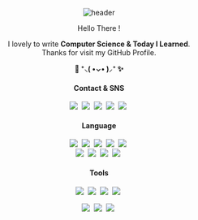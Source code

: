 <div align="center">
   
![header](https://capsule-render.vercel.app/api?&type=waving&color=3A9CF2)
   

 Hello There !<br>
  
I lovely to write <b>Computer Science & Today I Learned</b>.<br> Thanks for visit my GitHub Profile.

<b> 🎇 ⁺⸜(  •⌄•  )⸝⁺ ✨ </b>
	
#### Contact & SNS
<div align="center">
<a href="https://www.notion.so/Jae-Chan-0991b179aa1f47ac97d4f71e1eb8226b" target="_blank"><img src="https://img.shields.io/badge/Notion-000000.svg?style=flat&logo=Notion&logoColor=FFFFFF"/></a>&nbsp;
<a href="https://velog.io/@jaepal" target="_blank"><img src="https://img.shields.io/badge/Velog-20C997.svg?style=flat&logo=Velog&logoColor=FFFFFF"/></a>&nbsp;
<a href="https://open.spotify.com/user/315akziob73jvy6udr4gibs52khu" target="_blank"><img src="https://img.shields.io/badge/Spotify-1DB954.svg?style=flat&logo=Spotify&logoColor=FFFFFF"/></a>&nbsp;
<a href="mailto:wocks3254@gmail.com" target="_blank"><img src="https://img.shields.io/badge/Gmail-EA4335.svg?style=flat&logo=Gmail&logoColor=FFFFFF"/></a>&nbsp;
<a href="https://discordapp.com/users/983762984620945459" target="_blank"><img src="https://img.shields.io/badge/Discord-5365F2.svg?style=flat&logo=Discord&logoColor=FFFFFF"/></a>&nbsp;
</div>
	
#### Language
<img src="https://img.shields.io/badge/Python-3776AB.svg?style=flat&logo=Python&logoColor=FFFFFF"/>&nbsp;
<img src="https://img.shields.io/badge/TensorFlow-FF6F00.svg?style=flat&logo=TensorFlow&logoColor=FFFFFF"/>&nbsp;
<img src="https://img.shields.io/badge/Java-F89820.svg?style=flat&logo=Java&logoColor=FFFFFF"/>&nbsp;
<img src="https://img.shields.io/badge/C-A8B9CC.svg?style=flat&logo=C&logoColor=FFFFFF"/>&nbsp;
<img src="https://img.shields.io/badge/MySQL-4479A1.svg?style=flat&logo=MySQL&logoColor=FFFFFF"/>&nbsp; <br>
<img src="https://img.shields.io/badge/JavaScript-F7DF1E.svg?style=flat&logo=JavaScript&logoColor=FFFFFF"/>&nbsp;
<img src="https://img.shields.io/badge/HTML5-E34F26.svg?style=flat&logo=HTML5&logoColor=FFFFFF"/>&nbsp;
<img src="https://img.shields.io/badge/CSS3-1572B6.svg?style=flat&logo=CSS3&logoColor=FFFFFF"/>&nbsp;
<img src="https://img.shields.io/badge/Markdown-000000.svg?style=flat&logo=Markdown&logoColor=FFFFFF"/>&nbsp;

#### Tools

<img src="https://img.shields.io/badge/Visual Studio-5C2D91.svg?style=flat&logo=Visual Studio&logoColor=FFFFFF"/>&nbsp;
<img src="https://img.shields.io/badge/Visual Studio Code-007ACC.svg?style=flat&logo=Visual Studio Code&logoColor=FFFFFF"/>&nbsp;
<img src="https://img.shields.io/badge/Oracle-F80000.svg?style=flat&logo=Oracle&logoColor=FFFFFF"/>&nbsp;
<img src="https://img.shields.io/badge/PyCharm-000000.svg?style=flat&logo=PyCharm&logoColor=FFFFFF"/>&nbsp;<br>

<img src="https://img.shields.io/badge/Eclipse IDE-2C2255.svg?style=flat&logo=Eclipse IDE&logoColor=FFFFFF"/>&nbsp;
<img src="https://img.shields.io/badge/Git-F05032.svg?style=flat&logo=Git&logoColor=FFFFFF"/>&nbsp;
<img src="https://img.shields.io/badge/Anaconda-44A833.svg?style=flat&logo=Anaconda&logoColor=FFFFFF"/>&nbsp;
</div>
